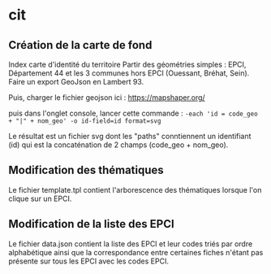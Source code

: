 # cit

## Création de la carte de fond

Index carte d'identité du territoire
Partir des géométries simples : EPCI, Département 44 et les 3 communes hors EPCI (Ouessant, Bréhat, Sein).
Faire un export GeoJson en Lambert 93.

Puis, charger le fichier geojson ici : 
https://mapshaper.org/

puis dans l'onglet console, lancer cette commande :
``-each 'id = code_geo + "|" + nom_geo' -o id-field=id format=svg``

Le résultat est un fichier svg dont les "paths" conntiennent un identifiant (id) qui est la concaténation de 2 champs (code_geo + nom_geo).

## Modification des thématiques
Le fichier template.tpl contient l'arborescence des thématiques lorsque l'on clique sur un EPCI.

## Modification de la liste des EPCI
Le fichier data.json contient la liste des EPCI et leur codes triés par ordre alphabétique ainsi que la correspondance entre certaines fiches n'étant pas présente sur tous les EPCI avec les codes EPCI.
